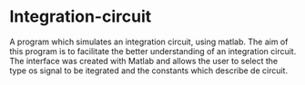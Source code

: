 # Integration-circuit
A program which simulates an integration circuit, using matlab.
The aim of this program is to facilitate the better understanding of an integration circuit. 
The interface was created with Matlab and allows the user to select the type os signal to be itegrated and the constants which describe de circuit.
